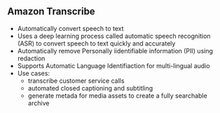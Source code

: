 ## Amazon Transcribe

- Automatically convert speech to text
- Uses a deep learning process called automatic speech recognition (ASR) to convert speech to text quickly and accurately
- Automatically remove Personally iidentifiable information (PII) using redaction
- Supports Automatic Language Identifiaction for multi-lingual audio
- Use cases:
    - transcribe customer service calls
    - automated closed captioning and subtitling
    - generate metada for media assets to create a fully searchable archive

